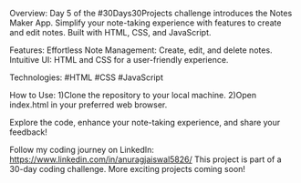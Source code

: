 Overview:
Day 5 of the #30Days30Projects challenge introduces the Notes Maker App. Simplify your note-taking experience with features to create and edit notes. Built with HTML, CSS, and JavaScript.

Features:
Effortless Note Management: Create, edit, and delete notes.
Intuitive UI: HTML and CSS for a user-friendly experience.

Technologies:
#HTML
#CSS
#JavaScript

How to Use:
1)Clone the repository to your local machine.
2)Open index.html in your preferred web browser.

Explore the code, enhance your note-taking experience, and share your feedback!

Follow my coding journey on LinkedIn: https://www.linkedin.com/in/anuragjaiswal5826/
This project is part of a 30-day coding challenge. More exciting projects coming soon!
